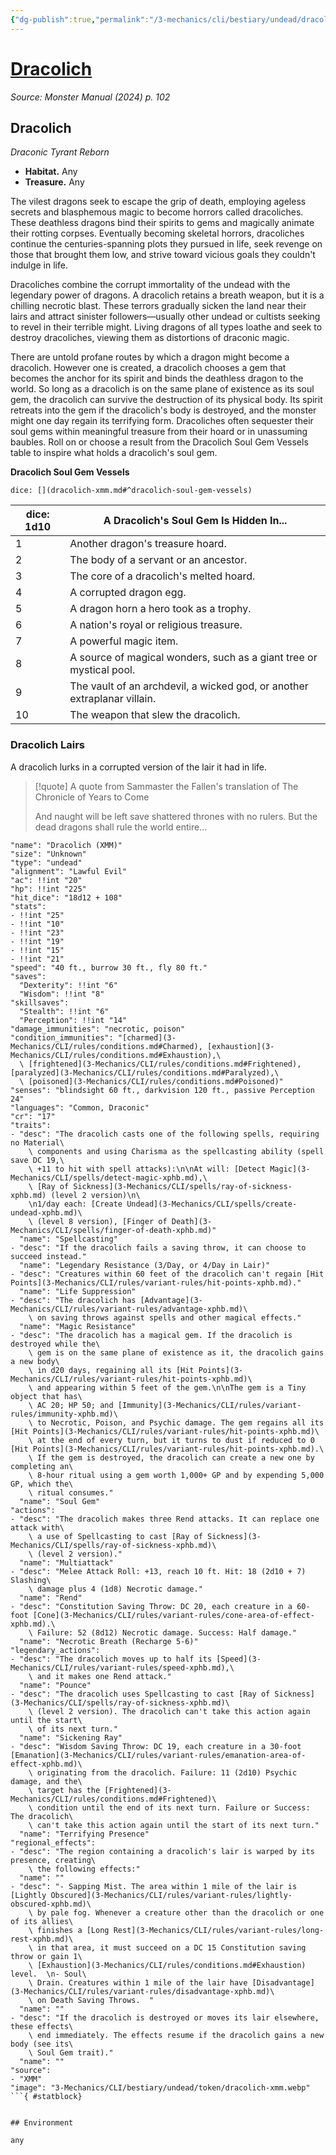 ```yaml
---
{"dg-publish":true,"permalink":"/3-mechanics/cli/bestiary/undead/dracolich-xmm/","tags":["ttrpg-cli/compendium/src/5e/xmm","ttrpg-cli/monster/cr/17","ttrpg-cli/monster/environment/any","ttrpg-cli/monster/size/unknown","ttrpg-cli/monster/type/undead"],"noteIcon":""}
---
```


# [Dracolich](3-Mechanics\CLI\bestiary\undead/dracolich-xmm.md)
*Source: Monster Manual (2024) p. 102*  

## Dracolich

*Draconic Tyrant Reborn*

- **Habitat.** Any  
- **Treasure.** Any  

The vilest dragons seek to escape the grip of death, employing ageless secrets and blasphemous magic to become horrors called dracoliches. These deathless dragons bind their spirits to gems and magically animate their rotting corpses. Eventually becoming skeletal horrors, dracoliches continue the centuries-spanning plots they pursued in life, seek revenge on those that brought them low, and strive toward vicious goals they couldn't indulge in life.

Dracoliches combine the corrupt immortality of the undead with the legendary power of dragons. A dracolich retains a breath weapon, but it is a chilling necrotic blast. These terrors gradually sicken the land near their lairs and attract sinister followers—usually other undead or cultists seeking to revel in their terrible might. Living dragons of all types loathe and seek to destroy dracoliches, viewing them as distortions of draconic magic.

There are untold profane routes by which a dragon might become a dracolich. However one is created, a dracolich chooses a gem that becomes the anchor for its spirit and binds the deathless dragon to the world. So long as a dracolich is on the same plane of existence as its soul gem, the dracolich can survive the destruction of its physical body. Its spirit retreats into the gem if the dracolich's body is destroyed, and the monster might one day regain its terrifying form. Dracoliches often sequester their soul gems within meaningful treasure from their hoard or in unassuming baubles. Roll on or choose a result from the Dracolich Soul Gem Vessels table to inspire what holds a dracolich's soul gem.

**Dracolich Soul Gem Vessels**

`dice: [](dracolich-xmm.md#^dracolich-soul-gem-vessels)`

| dice: 1d10 | A Dracolich's Soul Gem Is Hidden In... |
|------------|----------------------------------------|
| 1 | Another dragon's treasure hoard. |
| 2 | The body of a servant or an ancestor. |
| 3 | The core of a dracolich's melted hoard. |
| 4 | A corrupted dragon egg. |
| 5 | A dragon horn a hero took as a trophy. |
| 6 | A nation's royal or religious treasure. |
| 7 | A powerful magic item. |
| 8 | A source of magical wonders, such as a giant tree or mystical pool. |
| 9 | The vault of an archdevil, a wicked god, or another extraplanar villain. |
| 10 | The weapon that slew the dracolich. |{ #dracolich-soul-gem-vessels}


### Dracolich Lairs

A dracolich lurks in a corrupted version of the lair it had in life.

> [!quote] A quote from Sammaster the Fallen's translation of The Chronicle of Years to Come  
> 
> And naught will be left save shattered thrones with no rulers. But the dead dragons shall rule the world entire...


```statblock
"name": "Dracolich (XMM)"
"size": "Unknown"
"type": "undead"
"alignment": "Lawful Evil"
"ac": !!int "20"
"hp": !!int "225"
"hit_dice": "18d12 + 108"
"stats":
- !!int "25"
- !!int "10"
- !!int "23"
- !!int "19"
- !!int "15"
- !!int "21"
"speed": "40 ft., burrow 30 ft., fly 80 ft."
"saves":
  "Dexterity": !!int "6"
  "Wisdom": !!int "8"
"skillsaves":
  "Stealth": !!int "6"
  "Perception": !!int "14"
"damage_immunities": "necrotic, poison"
"condition_immunities": "[charmed](3-Mechanics/CLI/rules/conditions.md#Charmed), [exhaustion](3-Mechanics/CLI/rules/conditions.md#Exhaustion),\
  \ [frightened](3-Mechanics/CLI/rules/conditions.md#Frightened), [paralyzed](3-Mechanics/CLI/rules/conditions.md#Paralyzed),\
  \ [poisoned](3-Mechanics/CLI/rules/conditions.md#Poisoned)"
"senses": "blindsight 60 ft., darkvision 120 ft., passive Perception 24"
"languages": "Common, Draconic"
"cr": "17"
"traits":
- "desc": "The dracolich casts one of the following spells, requiring no Material\
    \ components and using Charisma as the spellcasting ability (spell save DC 19,\
    \ +11 to hit with spell attacks):\n\nAt will: [Detect Magic](3-Mechanics/CLI/spells/detect-magic-xphb.md),\
    \ [Ray of Sickness](3-Mechanics/CLI/spells/ray-of-sickness-xphb.md) (level 2 version)\n\
    \n1/day each: [Create Undead](3-Mechanics/CLI/spells/create-undead-xphb.md)\
    \ (level 8 version), [Finger of Death](3-Mechanics/CLI/spells/finger-of-death-xphb.md)"
  "name": "Spellcasting"
- "desc": "If the dracolich fails a saving throw, it can choose to succeed instead."
  "name": "Legendary Resistance (3/Day, or 4/Day in Lair)"
- "desc": "Creatures within 60 feet of the dracolich can't regain [Hit Points](3-Mechanics/CLI/rules/variant-rules/hit-points-xphb.md)."
  "name": "Life Suppression"
- "desc": "The dracolich has [Advantage](3-Mechanics/CLI/rules/variant-rules/advantage-xphb.md)\
    \ on saving throws against spells and other magical effects."
  "name": "Magic Resistance"
- "desc": "The dracolich has a magical gem. If the dracolich is destroyed while the\
    \ gem is on the same plane of existence as it, the dracolich gains a new body\
    \ in d20 days, regaining all its [Hit Points](3-Mechanics/CLI/rules/variant-rules/hit-points-xphb.md)\
    \ and appearing within 5 feet of the gem.\n\nThe gem is a Tiny object that has\
    \ AC 20; HP 50; and [Immunity](3-Mechanics/CLI/rules/variant-rules/immunity-xphb.md)\
    \ to Necrotic, Poison, and Psychic damage. The gem regains all its [Hit Points](3-Mechanics/CLI/rules/variant-rules/hit-points-xphb.md)\
    \ at the end of every turn, but it turns to dust if reduced to 0 [Hit Points](3-Mechanics/CLI/rules/variant-rules/hit-points-xphb.md).\
    \ If the gem is destroyed, the dracolich can create a new one by completing an\
    \ 8-hour ritual using a gem worth 1,000+ GP and by expending 5,000 GP, which the\
    \ ritual consumes."
  "name": "Soul Gem"
"actions":
- "desc": "The dracolich makes three Rend attacks. It can replace one attack with\
    \ a use of Spellcasting to cast [Ray of Sickness](3-Mechanics/CLI/spells/ray-of-sickness-xphb.md)\
    \ (level 2 version)."
  "name": "Multiattack"
- "desc": "Melee Attack Roll: +13, reach 10 ft. Hit: 18 (2d10 + 7) Slashing\
    \ damage plus 4 (1d8) Necrotic damage."
  "name": "Rend"
- "desc": "Constitution Saving Throw: DC 20, each creature in a 60-foot [Cone](3-Mechanics/CLI/rules/variant-rules/cone-area-of-effect-xphb.md).\
    \ Failure: 52 (8d12) Necrotic damage. Success: Half damage."
  "name": "Necrotic Breath (Recharge 5-6)"
"legendary_actions":
- "desc": "The dracolich moves up to half its [Speed](3-Mechanics/CLI/rules/variant-rules/speed-xphb.md),\
    \ and it makes one Rend attack."
  "name": "Pounce"
- "desc": "The dracolich uses Spellcasting to cast [Ray of Sickness](3-Mechanics/CLI/spells/ray-of-sickness-xphb.md)\
    \ (level 2 version). The dracolich can't take this action again until the start\
    \ of its next turn."
  "name": "Sickening Ray"
- "desc": "Wisdom Saving Throw: DC 19, each creature in a 30-foot [Emanation](3-Mechanics/CLI/rules/variant-rules/emanation-area-of-effect-xphb.md)\
    \ originating from the dracolich. Failure: 11 (2d10) Psychic damage, and the\
    \ target has the [Frightened](3-Mechanics/CLI/rules/conditions.md#Frightened)\
    \ condition until the end of its next turn. Failure or Success: The dracolich\
    \ can't take this action again until the start of its next turn."
  "name": "Terrifying Presence"
"regional_effects":
- "desc": "The region containing a dracolich's lair is warped by its presence, creating\
    \ the following effects:"
  "name": ""
- "desc": "- Sapping Mist. The area within 1 mile of the lair is [Lightly Obscured](3-Mechanics/CLI/rules/variant-rules/lightly-obscured-xphb.md)\
    \ by pale fog. Whenever a creature other than the dracolich or one of its allies\
    \ finishes a [Long Rest](3-Mechanics/CLI/rules/variant-rules/long-rest-xphb.md)\
    \ in that area, it must succeed on a DC 15 Constitution saving throw or gain 1\
    \ [Exhaustion](3-Mechanics/CLI/rules/conditions.md#Exhaustion) level.  \n- Soul\
    \ Drain. Creatures within 1 mile of the lair have [Disadvantage](3-Mechanics/CLI/rules/variant-rules/disadvantage-xphb.md)\
    \ on Death Saving Throws.  "
  "name": ""
- "desc": "If the dracolich is destroyed or moves its lair elsewhere, these effects\
    \ end immediately. The effects resume if the dracolich gains a new body (see its\
    \ Soul Gem trait)."
  "name": ""
"source":
- "XMM"
"image": "3-Mechanics/CLI/bestiary/undead/token/dracolich-xmm.webp"
```{ #statblock}


## Environment

any